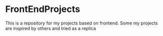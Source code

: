 # FrontEndProjects
This is a repository for my projects based on frontend. Some my projects are inspired by others and tried as a replica
